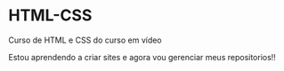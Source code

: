 # HTML-CSS
 Curso de HTML e CSS do curso em vídeo

Estou aprendendo a criar sites e agora vou gerenciar meus repositorios!!